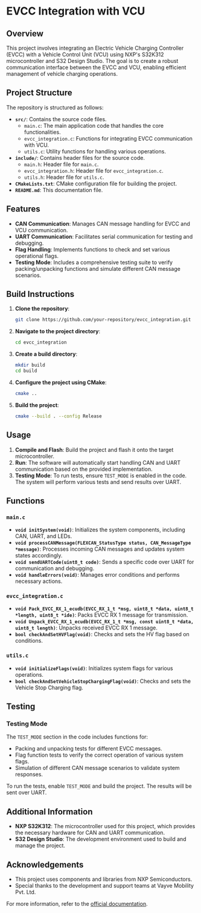 # EVCC Integration with VCU

## Overview

This project involves integrating an Electric Vehicle Charging Controller (EVCC) with a Vehicle Control Unit (VCU) using NXP's S32K312 microcontroller and S32 Design Studio. The goal is to create a robust communication interface between the EVCC and VCU, enabling efficient management of vehicle charging operations.

## Project Structure

The repository is structured as follows:

- **`src/`**: Contains the source code files.
  - `main.c`: The main application code that handles the core functionalities.
  - `evcc_integration.c`: Functions for integrating EVCC communication with VCU.
  - `utils.c`: Utility functions for handling various operations.
- **`include/`**: Contains header files for the source code.
  - `main.h`: Header file for `main.c`.
  - `evcc_integration.h`: Header file for `evcc_integration.c`.
  - `utils.h`: Header file for `utils.c`.
- **`CMakeLists.txt`**: CMake configuration file for building the project.
- **`README.md`**: This documentation file.

## Features

- **CAN Communication**: Manages CAN message handling for EVCC and VCU communication.
- **UART Communication**: Facilitates serial communication for testing and debugging.
- **Flag Handling**: Implements functions to check and set various operational flags.
- **Testing Mode**: Includes a comprehensive testing suite to verify packing/unpacking functions and simulate different CAN message scenarios.

## Build Instructions

1. **Clone the repository**:
    ```bash
    git clone https://github.com/your-repository/evcc_integration.git
    ```
2. **Navigate to the project directory**:
    ```bash
    cd evcc_integration
    ```
3. **Create a build directory**:
    ```bash
    mkdir build
    cd build
    ```
4. **Configure the project using CMake**:
    ```bash
    cmake ..
    ```
5. **Build the project**:
    ```bash
    cmake --build . --config Release
    ```

## Usage

1. **Compile and Flash**: Build the project and flash it onto the target microcontroller.
2. **Run**: The software will automatically start handling CAN and UART communication based on the provided implementation.
3. **Testing Mode**: To run tests, ensure `TEST_MODE` is enabled in the code. The system will perform various tests and send results over UART.

## Functions

### `main.c`

- **`void initSystem(void)`**: Initializes the system components, including CAN, UART, and LEDs.
- **`void processCANMessage(FLEXCAN_StatusType status, CAN_MessageType *message)`**: Processes incoming CAN messages and updates system states accordingly.
- **`void sendUARTCode(uint8_t code)`**: Sends a specific code over UART for communication and debugging.
- **`void handleErrors(void)`**: Manages error conditions and performs necessary actions.

### `evcc_integration.c`

- **`void Pack_EVCC_RX_1_ecudb(EVCC_RX_1_t *msg, uint8_t *data, uint8_t *length, uint8_t *ide)`**: Packs EVCC RX 1 message for transmission.
- **`void Unpack_EVCC_RX_1_ecudb(EVCC_RX_1_t *msg, const uint8_t *data, uint8_t length)`**: Unpacks received EVCC RX 1 message.
- **`bool checkAndSetHVFlag(void)`**: Checks and sets the HV flag based on conditions.

### `utils.c`

- **`void initializeFlags(void)`**: Initializes system flags for various operations.
- **`bool checkAndSetVehicleStopChargingFlag(void)`**: Checks and sets the Vehicle Stop Charging flag.

## Testing

### Testing Mode

The `TEST_MODE` section in the code includes functions for:
- Packing and unpacking tests for different EVCC messages.
- Flag function tests to verify the correct operation of various system flags.
- Simulation of different CAN message scenarios to validate system responses.

To run the tests, enable `TEST_MODE` and build the project. The results will be sent over UART.

## Additional Information

- **NXP S32K312**: The microcontroller used for this project, which provides the necessary hardware for CAN and UART communication.
- **S32 Design Studio**: The development environment used to build and manage the project.

## Acknowledgements

- This project uses components and libraries from NXP Semiconductors.
- Special thanks to the development and support teams at Vayve Mobility Pvt. Ltd.

For more information, refer to the [official documentation](https://www.nxp.com/).
